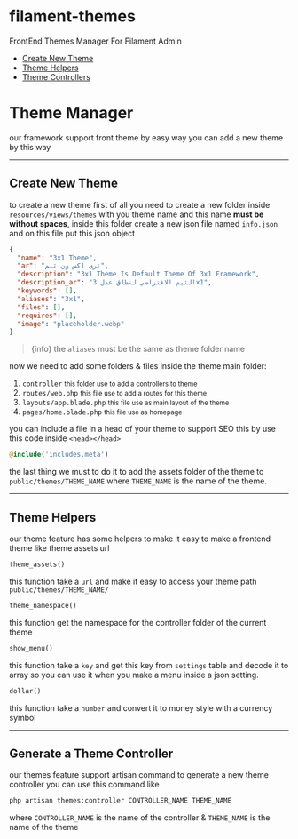 # filament-themes

FrontEnd Themes Manager For Filament Admin

- [Create New Theme](#create)
- [Theme Helpers](#helpers)
- [Theme Controllers](#controllers)

# Theme Manager

our framework support front theme by easy way you can add a new theme by this way

<hr>

## Create New Theme

to create a new theme first of all you need to create a new folder inside `resources/views/themes` with you theme name and this name <b>must be without spaces</b>, inside this folder create a new json file named `info.json` and on this file put this json object

```json
{
  "name": "3x1 Theme",
  "ar": "ثري اكس ون ثيم",
  "description": "3x1 Theme Is Default Theme Of 3x1 Framework",
  "description_ar": "الثيم الافتراضي لنطاق عمل 3x1",
  "keywords": [],
  "aliases": "3x1",
  "files": [],
  "requires": [],
  "image": "placeholder.webp"
}
```

> {info} the `aliases` must be the same as theme folder name

now we need to add some folders & files inside the theme main folder:

1. `controller` <small>this folder use to add a controllers to theme</small>
2. `routes/web.php` <small>this file use to add a routes for this theme</small>
3. `layouts/app.blade.php` <small>this file use as main layout of the theme</small>
4. `pages/home.blade.php` <small>this file use as homepage</small>

you can include a file in a head of your theme to support SEO this by use this code inside `<head></head>`

```php
@include('includes.meta')
```

the last thing we must to do it to add the assets folder of the theme to `public/themes/THEME_NAME` where `THEME_NAME` is the name of the theme.

<hr>

## Theme Helpers

our theme feature has some helpers to make it easy to make a frontend theme like theme assets url

```php
theme_assets()
```

this function take a `url` and make it easy to access your theme path `public/themes/THEME_NAME/`

```php
theme_namespace()
```

this function get the namespace for the controller folder of the current theme

```php
show_menu()
```

this function take a `key` and get this key from `settings` table and decode it to array so you can use it when you make a menu inside a json setting.

```php
dollar()
```

this function take a `number` and convert it to money style with a currency symbol

<hr>

## Generate a Theme Controller

our themes feature support artisan command to generate a new theme controller you can use this command like

```bash
php artisan themes:controller CONTROLLER_NAME THEME_NAME
```

where `CONTROLLER_NAME` is the name of the controller & `THEME_NAME` is the name of the theme

